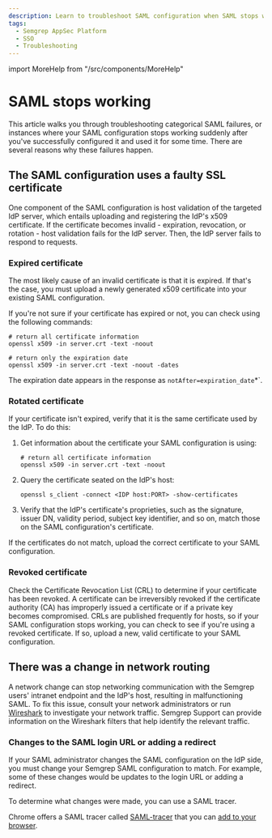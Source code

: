 ```yaml
---
description: Learn to troubleshoot SAML configuration when SAML stops working.
tags:
  - Semgrep AppSec Platform 
  - SSO
  - Troubleshooting
---
```


import MoreHelp from "/src/components/MoreHelp"

# SAML stops working

This article walks you through troubleshooting categorical SAML failures, or
instances where your SAML configuration stops working suddenly after you've
successfully configured it and used it for some time. There are several reasons
why these failures happen.

## The SAML configuration uses a faulty SSL certificate

One component of the SAML configuration is host validation of the targeted IdP
server, which entails uploading and registering the IdP's x509 certificate. If
the certificate becomes invalid - expiration, revocation, or rotation - host
validation fails for the IdP server. Then, the IdP server fails to respond to
requests.
 
### Expired certificate

The most likely cause of an invalid certificate is that it is expired. If that's
the case, you must upload a newly generated x509 certificate into your existing
SAML configuration. 

If you're not sure if your certificate has expired or not, you can check using the following commands:

```console
# return all certificate information
openssl x509 -in server.crt -text -noout 

# return only the expiration date
openssl x509 -in server.crt -text -noout -dates
```

The expiration date appears in the response as `notAfter=expiration_date`*`.

### Rotated certificate

If your certificate isn't expired, verify that it is the same certificate used
by the IdP. To do this:

1. Get information about the certificate your SAML configuration is using:

    ```console
    # return all certificate information
    openssl x509 -in server.crt -text -noout 
    ```
2. Query the certificate seated on the IdP's host:  

    ```console
    openssl s_client -connect <IDP host:PORT> -show-certificates
    ```

3. Verify that the IdP's certificate's proprieties, such as the signature, issuer
DN, validity period, subject key identifier, and so on, match those on the SAML
configuration's certificate.

If the certificates do not match, upload the correct certificate to your SAML configuration.

### Revoked certificate

Check the Certificate Revocation List (CRL) to determine if your certificate has
been revoked. A certificate can be irreversibly revoked if the certificate
authority (CA) has improperly issued a certificate or if a private key becomes
compromised. CRLs are published frequently for hosts, so if your SAML
configuration stops working, you can check to see if you're using a revoked
certificate. If so, upload a new, valid certificate to your SAML
configuration.

## There was a change in network routing

A network change can stop
networking communication with the Semgrep users' intranet endpoint and the IdP's
host, resulting in malfunctioning SAML. To fix this issue, consult 
your network administrators or run [Wireshark](https://www.wireshark.org/) to
investigate your network traffic. Semgrep Support can provide information on the
Wireshark filters that help identify the relevant traffic.

### Changes to the SAML login URL or adding a redirect

If your SAML administrator changes the SAML configuration on the IdP side, you
must change your Semgrep SAML configuration to match. For example, some of these
changes would be updates to the login URL or adding a redirect.

To determine what changes were made, you can use a SAML tracer.

Chrome offers a SAML tracer called
[SAML-tracer](https://chromewebstore.google.com/detail/saml-tracer/mpdajninpobndbfcldcmbpnnbhibjmch?pli=1)
that you can [add to your
browser](https://support.google.com/chrome_webstore/answer/2664769?hl=en).

<MoreHelp />
